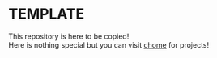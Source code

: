 # TEMPLATE

This repository is here to be copied! \
Here is nothing special but you can visit [chome](https://github.com/chomeProgramming) for projects!
